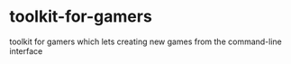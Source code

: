 # toolkit-for-gamers
toolkit for gamers which lets creating new games from the command-line interface
